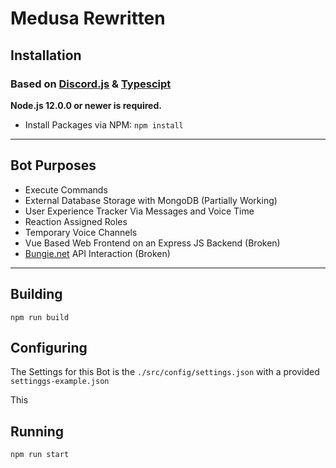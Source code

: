 # Medusa Rewritten


## Installation
### Based on [Discord.js](https://github.com/discordjs/discord.js/) & [Typescipt](https://www.typescriptlang.org/)
**Node.js 12.0.0 or newer is required.**

- Install Packages via NPM:  `npm install`
___

## Bot Purposes
- Execute Commands
- External Database Storage with MongoDB (Partially Working)
- User Experience Tracker Via Messages and Voice Time
- Reaction Assigned Roles
- Temporary Voice Channels
- Vue Based Web Frontend on an Express JS Backend (Broken)
- [Bungie.net](https://www.bungie.net/) API Interaction (Broken)

___

## Building
```
npm run build
```

## Configuring
The Settings for this Bot is the `./src/config/settings.json` with a provided `settinggs-example.json`

This 

## Running 
```
npm run start
```




